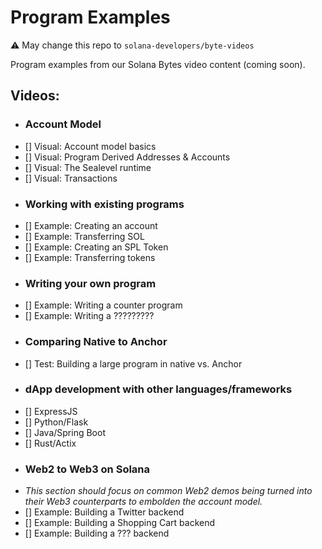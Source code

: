 # Program Examples

:warning: May change this repo to `solana-developers/byte-videos`

Program examples from our Solana Bytes video content (coming soon).

## Videos:
- ### Account Model
- [] Visual: Account model basics
- [] Visual: Program Derived Addresses & Accounts
- [] Visual: The Sealevel runtime
- [] Visual: Transactions
- ### Working with existing programs
- [] Example: Creating an account
- [] Example: Transferring SOL
- [] Example: Creating an SPL Token
- [] Example: Transferring tokens
- ### Writing your own program
- [] Example: Writing a counter program
- [] Example: Writing a ?????????
- ### Comparing Native to Anchor
- [] Test: Building a large program in native vs. Anchor
- ### dApp development with other languages/frameworks
- [] ExpressJS
- [] Python/Flask
- [] Java/Spring Boot
- [] Rust/Actix
- ### Web2 to Web3 on Solana
- *This section should focus on common Web2 demos being turned into their Web3 counterparts to embolden the account model.*
- [] Example: Building a Twitter backend
- [] Example: Building a Shopping Cart backend
- [] Example: Building a ??? backend
